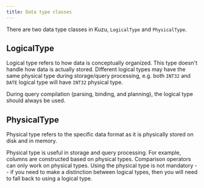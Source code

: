 ```yaml
---
title: Data type classes
---
```


There are two data type classes in Kuzu, `LogicalType` and `PhysicalType`.

## LogicalType

Logical type refers to how data is conceptually organized. This type doesn't handle how data is
actually stored. Different logical types may have the same physical type during storage/query
processing, e.g. both `INT32` and `DATE` logical type will have `INT32` physical type.

During query compilation (parsing, binding, and planning), the logical type should always be used.

## PhysicalType

Physical type refers to the specific data format as it is physically stored on disk and in memory.

Physical type is useful in storage and query processing. For example, columns are constructed based on
physical types. Comparison operators can only work on physical types. Using the physical type is not
mandatory -- if you need to make a distinction between logical types, then you will
need to fall back to using a logical type.
